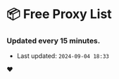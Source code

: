 # :package: Free Proxy List
### Updated every 15 minutes.

- Last updated: `2024-09-04 18:33`

:heart:
